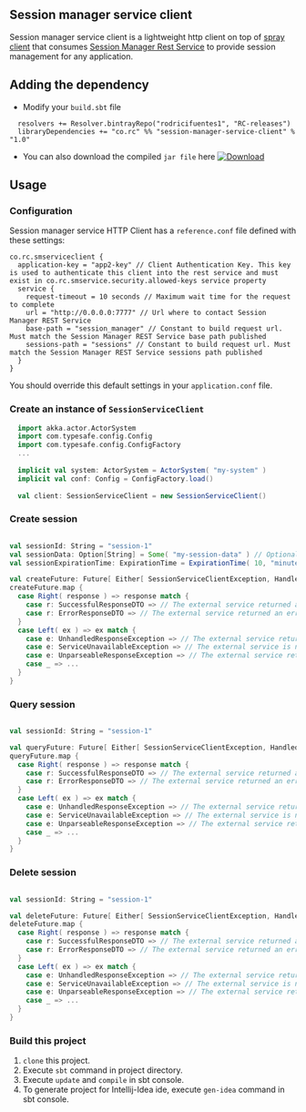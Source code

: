 ## Session manager service client
Session manager service client is a lightweight http client on top of [spray client](http://spray.io/documentation/1.2.2/spray-client/) that consumes [Session Manager Rest Service](https://github.com/rodricifuentes1/session-manager-service) to provide session management for any application.
## Adding the dependency
* Modify your `build.sbt` file
```
  resolvers += Resolver.bintrayRepo("rodricifuentes1", "RC-releases")
  libraryDependencies += "co.rc" %% "session-manager-service-client" % "1.0"
```
* You can also download the compiled `jar file` here [ ![Download](https://api.bintray.com/packages/rodricifuentes1/RC-releases/session-manager-service-client/images/download.svg) ](https://bintray.com/rodricifuentes1/RC-releases/session-manager-service-client/_latestVersion)

## Usage
### Configuration
Session manager service HTTP Client has a `reference.conf` file defined with these settings:
```
co.rc.smserviceclient {
  application-key = "app2-key" // Client Authentication Key. This key is used to authenticate this client into the rest service and must exist in co.rc.smservice.security.allowed-keys service property
  service {
    request-timeout = 10 seconds // Maximum wait time for the request to complete
    url = "http://0.0.0.0:7777" // Url where to contact Session Manager REST Service
    base-path = "session_manager" // Constant to build request url. Must match the Session Manager REST Service base path published
    sessions-path = "sessions" // Constant to build request url. Must match the Session Manager REST Service sessions path published
  }
}
```
You should override this default settings in your `application.conf` file.
### Create an instance of `SessionServiceClient`
```scala
  import akka.actor.ActorSystem
  import com.typesafe.config.Config
  import com.typesafe.config.ConfigFactory
  ...
  
  implicit val system: ActorSystem = ActorSystem( "my-system" )
  implicit val conf: Config = ConfigFactory.load()
  
  val client: SessionServiceClient = new SessionServiceClient()
```
### Create session
```scala

val sessionId: String = "session-1"
val sessionData: Option[String] = Some( "my-session-data" ) // Optional parameter
val sessionExpirationTime: ExpirationTime = ExpirationTime( 10, "minutes" ) // Optional parameter

val createFuture: Future[ Either[ SessionServiceClientException, HandledResponse ] ] = client.createSession( sessionId, sessionData, sessionExpirationTime )
createFuture.map {
  case Right( response ) => response match {
    case r: SuccessfulResponseDTO => // The external service returned a successful response --> StatusCodes 201 and 409
    case r: ErrorResponseDTO => // The external service returned an error response --> StatusCodes 400 and 401
  }
  case Left( ex ) => ex match {
    case e: UnhandledResponseException => // The external service returned a response that is not handled by the client
    case e: ServiceUnavailableException => // The external service is not available
    case e: UnparseableResponseException => // The external service returned a response that cannot be unmarshalled
    case _ => ...
  } 
}
```
### Query session
```scala

val sessionId: String = "session-1"

val queryFuture: Future[ Either[ SessionServiceClientException, HandledResponse ] ] = client.querySession( sessionId )
queryFuture.map {
  case Right( response ) => response match {
    case r: SuccessfulResponseDTO => // The external service returned a successful response --> StatusCodes 200 and 404
    case r: ErrorResponseDTO => // The external service returned an error response --> StatusCode 401
  }
  case Left( ex ) => ex match {
    case e: UnhandledResponseException => // The external service returned a response that is not handled by the client
    case e: ServiceUnavailableException => // The external service is not available
    case e: UnparseableResponseException => // The external service returned a response that cannot be unmarshalled
    case _ => ...
  } 
}
```
### Delete session
```scala

val sessionId: String = "session-1"

val deleteFuture: Future[ Either[ SessionServiceClientException, HandledResponse ] ] = client.querySession( sessionId )
deleteFuture.map {
  case Right( response ) => response match {
    case r: SuccessfulResponseDTO => // The external service returned a successful response --> StatusCodes 200 and 404
    case r: ErrorResponseDTO => // The external service returned an error response --> StatusCode 401
  }
  case Left( ex ) => ex match {
    case e: UnhandledResponseException => // The external service returned a response that is not handled by the client
    case e: ServiceUnavailableException => // The external service is not available
    case e: UnparseableResponseException => // The external service returned a response that cannot be unmarshalled
    case _ => ...
  } 
}
```
### Build this project
1. `clone` this project.
2. Execute `sbt` command in project directory.
3. Execute `update` and `compile` in sbt console.
4. To generate project for Intellij-Idea ide, execute `gen-idea` command in sbt console.
